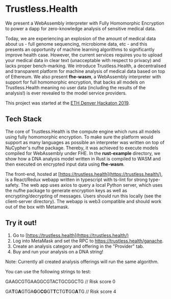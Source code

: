 # Trustless.Health
We present a WebAssembly interpreter with Fully Homomorphic Encryption to power a dapp for zero-knowledge analysis of sensitive medical data.

Today, we are experiencing an explosion of the amount of medical data about us - full genome sequencing, microbiome data, etc - and this presents an opportunity of machine learning algorithms to significantly improve health case. However, the current services requires you to upload your medical data in clear text (unacceptable with respect to privacy) and lacks proper bench-marking. We introduce Trustless.Health, a decentralised and transparent platform for machine analysis of medical data based on top of Ethereum. We also present **fhe-wasm**, a WebAssembly interpreter with support for full homomorphic encryption, that backs all models on Trustless.Health meaning no user data (including the results of the analysis!) is ever revealed to the model service providers.

This project was started at the [ETH Denver Hackaton 2019](https://www.ethdenver.com).

## Tech Stack
The core of Trustless.Health is the compute engine which runs all models using fully homomorphic encryption. To make sure the platform would support as many languages as possible an interpreter was written on top of NuCypher's nufhe package. Thereby, it was achieved to execute models compiled for WebAssembly under FHE. In the **rust-example** directory, we show how a DNA analysis model written in Rust is compiled to WASM and then executed on encrypted input data using **fhe-wasm**.

The front-end, hosted at [https://trustless.health](https://trustless.health/), is a React/Redux webapp written in typescript with ts-lint for strong type-safety. The web app uses axios to query a local Python server, which uses the nufhe package to generate encryption keys as well as encrypting/decrypting of messages. Users should run this locally (see the client-server directory). The webapp is web3 compatible and should work out of the box with Metamask.

## Try it out!
1. Go to [https://trustless.health](https://trustless.health/)
2. Log into MetaMask and set the RPC to https://trustless.health/ganache.
3. Create an analysis category and offering in the "Provider" tab.
4. Buy and run your analysis on a DNA string!

Note: Currently all created analysis offerings will run the same algorithm.


You can use the following strings to test:

GAAGCGTGAAGGCGTACTGCGGCTG  // Risk score 0

GA**T**G**A**GTGA**G**G**CG**GT**T**CTG**T**GG**A**TG  // Risk score 4

